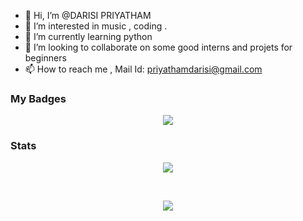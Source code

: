 - 👋 Hi, I’m @DARISI PRIYATHAM
- 👀 I’m interested in music , coding .
- 🌱 I’m currently learning python
- 💞️ I’m looking to collaborate on some good interns and projets for beginners
- 📫 How to reach me , Mail Id: priyathamdarisi@gmail.com

<h3>My Badges</h3>
<p align="center"><a href="https://holopin.io/@d_p"><img src = "[https://stats.quine.sh/DPRIYATHAM/github?theme=dark](https://holopin.io/api/user/board?user=d_p)"></a></p>

<h3>Stats</h3>
<p align="center"><a href="https://stats.quine.sh/DPRIYATHAM/github?theme=dark"><img src = "https://stats.quine.sh/DPRIYATHAM/github?theme=dark"></a></p><br>
<p align="center"><a href="https://github-readme-stats.dexters-hub.vercel.app/api/top-langs/?username=DPRIYATHAM&langs_count=5&layout=compact"><img src = "https://github-readme-stats.dexters-hub.vercel.app/api/top-langs/?username=DPRIYATHAM&langs_count=5&layout=compact&theme=material-palenight"></a></p>

